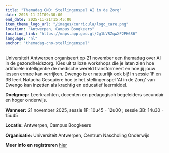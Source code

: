 ```yaml
---
title: "Themadag CNO: Stellingenspel AI in de Zorg"
date: 2025-11-21T09:30:00
end_date: 2025-11-21T15:45:00
item_theme_logo_url: "/images/curricula/logo_care.png"
location: "Antwerpen, Campus Boogkeers"
location_link: "https://maps.app.goo.gl/2g1bVRZqwXF2PH686"
language: "nl"
anchor: "themadag-cno-stellingenspel"
---
```


Universiteit Antwerpen organiseert op 21 november een themadag over AI in de gezondheidszorg. Kies uit talloze workshops die je laten zien hoe artificiële intelligentie de medische wereld transformeert en hoe jij jouw lessen ermee kan verrijken. Dwengo is er natuurlijk ook bij! In sessie 1F en 3B leert Natacha Gesquière hoe je het stellingenspel 'AI in de Zorg' van Dwengo kan inzetten als krachtig en educatief leermiddel.

**Doelgroep:** Leerkrachten, docenten en pedagogisch begeleiders secundair en hoger onderwijs.

**Wanneer:** 21 november 2025, sessie 1F: 10u45 - 12u00 ; sessie 3B: 14u30 - 15u45

**Locatie:** Antwerpen, Campus Boogkeers

**Organisatie:** Universiteit Antwerpen, Centrum Nascholing Onderwijs

**Meer info en registreren** [hier](https://cno.uantwerpen.be/nl/workshops/themadag-ontdek-de-kracht-van-ai-in-de-gezondheidszorg-voor-leerkrachten-96845)